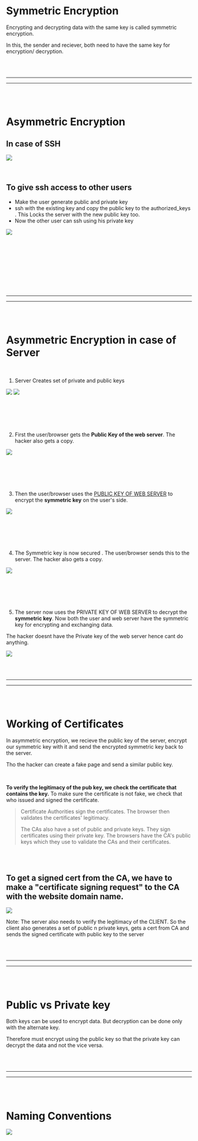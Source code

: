 

# Symmetric Encryption

Encrypting and decrypting data with the same key is called symmetric encryption.

In this, the sender and reciever, both need to have the same key for encryption/ decryption.




<br/>
<br/>

---

---
<br/>
<br/>




# Asymmetric Encryption 


## In case of SSH

![](Images/Pasted%20image%2020230214000754.png)

<br/>

## To give ssh access to other users 

- Make the user generate public and private key
- ssh with the existing key and copy the public key to the authorized_keys . This Locks the server with the new public key too.
- Now the other user can ssh using his private key

![](Images/Pasted%20image%2020230213234230.png)



<br/>
<br/>
<br/>
<br/>
<br/>
<br/>
<br/>
<br/>

---

---
<br/>
<br/>



# Asymmetric Encryption in case of Server

<br/>

1.  Server Creates set of private and public keys 

![](Images/Pasted%20image%2020230213232957.png)
![](Images/Pasted%20image%2020230213235224.png)

<br/>
<br/>
<br/>
<br/>

2.  First the user/browser gets the **Public Key of the web server**. The hacker also gets a copy.

![](Images/Pasted%20image%2020230213235353.png)

<br/>
<br/>
<br/>
<br/>

3.  Then the user/browser uses the <u>PUBLIC KEY OF WEB SERVER</u> to encrypt the **symmetric key** on the user's side.

![](Images/Pasted%20image%2020230213235508.png)


<br/>
<br/>
<br/>
<br/>

4.  The Symmetric key is now secured . The user/browser sends this to the server. The hacker also gets a copy.

![](Images/Pasted%20image%2020230213235551.png)


<br/>
<br/>
<br/>
<br/>

5. The server now uses the PRIVATE KEY OF WEB SERVER to decrypt the **symmetric key**. Now both the user and web server have the symmetric key for encrypting and exchanging data.

The hacker doesnt have the Private key of the web server hence cant do anything.

![](Images/Pasted%20image%2020230213235852.png)





<br/>
<br/>

---

---
<br/>
<br/>



# Working of Certificates

In asymmetric encryption, we recieve the public key of the server, encrypt our symmetric key with it and send the encrypted symmetric key back to the server.

Tho the hacker can create a fake page and send a similar public key. 

<br/>

**To verify the legitimacy of the pub key, we check the certificate that contains the key.**
To make sure the certificate is not fake, we check that who issued and signed the certificate. 

> Certificate Authorities sign the certificates. The browser then validates the certificates' legitimacy.
> 
> The CAs also have a set of public and private keys. They sign certificates using their private key. The browsers have the CA's public keys which they use to validate the CAs and their certificates.

<br/>
<br/>



## To get a signed cert from the CA, we have to make a "certificate signing request" to the CA with the website domain name.

![](Images/Pasted%20image%2020230214003525.png)



Note: The server also needs to verify the legitimacy of the CLIENT. 
So the client also generates a set of public n private keys, gets a cert from CA and sends the signed certificate with public key to the server 





<br/>
<br/>

---

---
<br/>
<br/>




# Public vs Private key

Both keys can be used to encrypt data. But decryption can be done only with the alternate key.

Therefore must encrypt using the public key so that the private key can decrypt the data and not the vice versa.



<br/>
<br/>

---

---
<br/>
<br/>





# Naming Conventions

![](Images/Pasted%20image%2020230214005211.png)

